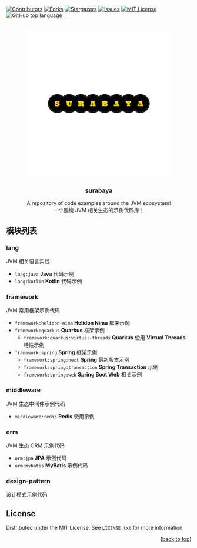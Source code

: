 <div id="top"></div>

<!-- PROJECT SHIELDS -->
<!--
*** I'm using markdown "reference style" links for readability.
*** Reference links are enclosed in brackets [ ] instead of parentheses ( ).
*** See the bottom of this document for the declaration of the reference variables
*** for contributors-url, forks-url, etc. This is an optional, concise syntax you may use.
*** https://www.markdownguide.org/basic-syntax/#reference-style-links
-->
[![Contributors][contributors-shield]][contributors-url]
[![Forks][forks-shield]][forks-url]
[![Stargazers][stars-shield]][stars-url]
[![Issues][issues-shield]][issues-url]
[![MIT License][license-shield]][license-url]
![GitHub top language](https://img.shields.io/github/languages/top/igaozp/surabaya?style=for-the-badge)

<!-- PROJECT LOGO -->
<br />
<div align="center">
  <a href="https://github.com/igaozp/surabaya">
    <img src="images/logo.png" alt="Logo" width="400" height="400">
  </a>

  <h3 align="center">surabaya</h3>

  <p align="center">
    A repository of code examples around the JVM ecosystem!
    <br />
    一个围绕 JVM 相关生态的示例代码库！
    <br />
  </p>
</div>

## 模块列表

### lang

JVM 相关语言实践

- `lang:java` **Java** 代码示例
- `lang:kotlin` **Kotlin** 代码示例

### framework

JVM 常用框架示例代码

- `framework:helidon-nima` **Helidon Nima** 框架示例
- `framework:quarkus` **Quarkus** 框架示例
    - `framework:quarkus:virtual-threads` **Quarkus** 使用 **Virtual Threads** 特性示例
- `framework:spring` **Spring** 框架示例
    - `framework:spring:next` **Spring** 最新版本示例
    - `framework:spring:transaction` **Spring Transaction** 示例
    - `framework:spring:web` **Spring Boot Web** 相关示例

### middleware

JVM 生态中间件示例代码

- `middleware:redis` **Redis** 使用示例

### orm

JVM 生态 ORM 示例代码

- `orm:jpa` **JPA** 示例代码
- `orm:mybatis` **MyBatis** 示例代码

### design-pattern

设计模式示例代码

<!-- LICENSE -->

## License

Distributed under the MIT License. See `LICENSE.txt` for more information.

<p align="right">(<a href="#top">back to top</a>)</p>


<!-- MARKDOWN LINKS & IMAGES -->
<!-- https://www.markdownguide.org/basic-syntax/#reference-style-links -->
[contributors-shield]: https://img.shields.io/github/contributors/igaozp/surabaya.svg?style=for-the-badge
[contributors-url]: https://github.com/igaozp/surabaya/graphs/contributors
[forks-shield]: https://img.shields.io/github/forks/igaozp/surabaya.svg?style=for-the-badge
[forks-url]: https://github.com/igaozp/surabaya/network/members
[stars-shield]: https://img.shields.io/github/stars/igaozp/surabaya.svg?style=for-the-badge
[stars-url]: https://github.com/igaozp/surabaya/stargazers
[issues-shield]: https://img.shields.io/github/issues/igaozp/surabaya.svg?style=for-the-badge
[issues-url]: https://github.com/igaozp/surabaya/issues
[license-shield]: https://img.shields.io/github/license/igaozp/surabaya.svg?style=for-the-badge
[license-url]: https://github.com/igaozp/surabaya/blob/master/LICENSE.txt
[github-top-language]: https://img.shields.io/github/languages/top/igaozp/surabaya?style=for-the-badge

